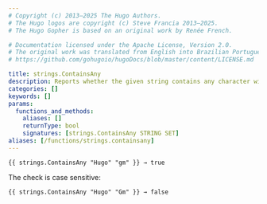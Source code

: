 ```yaml
---
# Copyright (c) 2013–2025 The Hugo Authors.
# The Hugo logos are copyright (c) Steve Francia 2013–2025.
# The Hugo Gopher is based on an original work by Renée French.

# Documentation licensed under the Apache License, Version 2.0.
# The original work was translated from English into Brazilian Portuguese.
# https://github.com/gohugoio/hugoDocs/blob/master/content/LICENSE.md

title: strings.ContainsAny
description: Reports whether the given string contains any character within the given set.
categories: []
keywords: []
params:
  functions_and_methods:
    aliases: []
    returnType: bool
    signatures: [strings.ContainsAny STRING SET]
aliases: [/functions/strings.containsany]
---
```


```go-html-template
{{ strings.ContainsAny "Hugo" "gm" }} → true
```

The check is case sensitive:

```go-html-template
{{ strings.ContainsAny "Hugo" "Gm" }} → false
```
